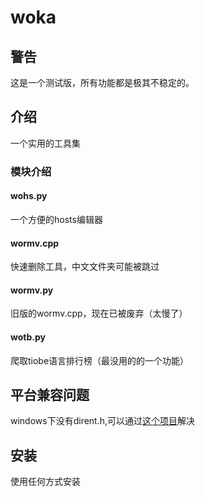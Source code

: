 # woka
## 警告
这是一个测试版，所有功能都是极其不稳定的。
## 介绍
一个实用的工具集
### 模块介绍
#### wohs.py
一个方便的hosts编辑器
#### wormv.cpp
快速删除工具，中文文件夹可能被跳过
#### wormv.py
旧版的wormv.cpp，现在已被废弃（太慢了）
#### wotb.py
爬取tiobe语言排行榜（最没用的的一个功能）
## 平台兼容问题
windows下没有dirent.h,可以通过[这个项目](https://github.com/tronkko/dirent)解决
## 安装
使用任何方式安装